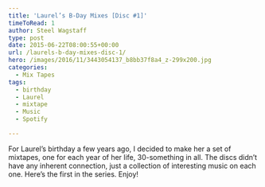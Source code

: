 ```yaml
---
title: 'Laurel’s B-Day Mixes [Disc #1]'
timeToRead: 1 
author: Steel Wagstaff
type: post
date: 2015-06-22T08:00:55+00:00
url: /laurels-b-day-mixes-disc-1/
hero: /images/2016/11/3443054137_b8bb37f8a4_z-299x200.jpg
categories:
  - Mix Tapes
tags:
  - birthday
  - Laurel
  - mixtape
  - Music
  - Spotify

---
```

For Laurel&#8217;s birthday a few years ago, I decided to make her a set of mixtapes, one for each year of her life, 30-something in all. The discs didn&#8217;t have any inherent connection, just a collection of interesting music on each one. Here&#8217;s the first in the series. Enjoy!